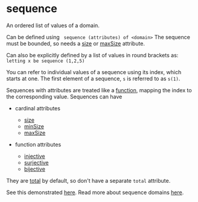 # sequence

An ordered list of values of a domain.

Can be defined using 
``` sequence (attributes) of <domain>```
The sequence must be bounded, so needs a [size](https://github.com/conjure-cp/conjure/blob/main/docs/bits/attribute/L_size.md) or [maxSize](https://github.com/conjure-cp/conjure/blob/main/docs/bits/attribute/L_maxSize.md) attribute.

Can also be explicitly defined by a list of values in round brackets as:
```letting x be sequence (1,2,5)```

You can refer to individual values of a sequence using its index, which starts at one. The first element of a sequence, ```s``` is referred to as ```s(1)```.

Sequences with attributes are treated like a [function](https://github.com/conjure-cp/conjure/blob/main/docs/bits/type/function.md), mapping the index to the corresponding value.
Sequences can have
- cardinal attributes
    - [size](https://github.com/conjure-cp/conjure/blob/main/docs/bits/attribute/L_size.md)
    - [minSize](https://github.com/conjure-cp/conjure/blob/main/docs/bits/attribute/L_minSize.md)
    - [maxSize](https://github.com/conjure-cp/conjure/blob/main/docs/bits/attribute/L_maxSize.md)

- function attributes
    - [injective](https://github.com/conjure-cp/conjure/blob/main/docs/bits/attribute/L_injective.md)
    - [surjective](https://github.com/conjure-cp/conjure/blob/main/docs/bits/attribute/L_surjective.md)
    - [bijective](https://github.com/conjure-cp/conjure/blob/main/docs/bits/attribute/L_bijective.md)

They are [total](https://github.com/conjure-cp/conjure/blob/main/docs/bits/attribute/L_total.md) by default, so don't have a separate ```total``` attribute.

See this demonstrated [here](https://github.com/conjure-cp/conjure/blob/main/docs/notebooks/SequenceDomains.ipynb).
Read more about sequence domains [here](https://conjure.readthedocs.io/en/latest/essence.html#sequence-domains).
